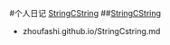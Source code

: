#个人日记
[StringCString](zhoufashi.github.io/StringCstring.md)
##[StringCString](zhoufashi.github.io/StringCstring.md)
- zhoufashi.github.io/StringCstring.md